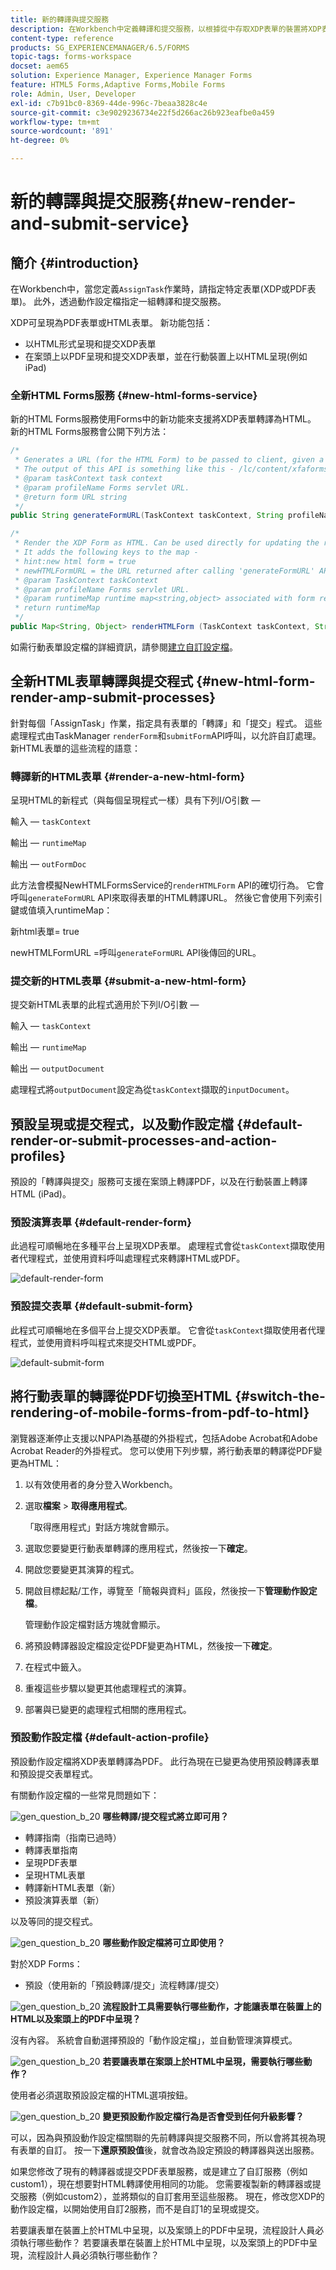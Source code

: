 ```yaml
---
title: 新的轉譯與提交服務
description: 在Workbench中定義轉譯和提交服務，以根據從中存取XDP表單的裝置將XDP表單轉譯為HTML或PDF。
content-type: reference
products: SG_EXPERIENCEMANAGER/6.5/FORMS
topic-tags: forms-workspace
docset: aem65
solution: Experience Manager, Experience Manager Forms
feature: HTML5 Forms,Adaptive Forms,Mobile Forms
role: Admin, User, Developer
exl-id: c7b91bc0-8369-44de-996c-7beaa3828c4e
source-git-commit: c3e9029236734e22f5d266ac26b923eafbe0a459
workflow-type: tm+mt
source-wordcount: '891'
ht-degree: 0%

---
```


# 新的轉譯與提交服務{#new-render-and-submit-service}

## 簡介 {#introduction}

在Workbench中，當您定義`AssignTask`作業時，請指定特定表單(XDP或PDF表單)。 此外，透過動作設定檔指定一組轉譯和提交服務。

XDP可呈現為PDF表單或HTML表單。 新功能包括：

* 以HTML形式呈現和提交XDP表單
* 在案頭上以PDF呈現和提交XDP表單，並在行動裝置上以HTML呈現(例如iPad)

### 全新HTML Forms服務 {#new-html-forms-service}

新的HTML Forms服務使用Forms中的新功能來支援將XDP表單轉譯為HTML。 新的HTML Forms服務會公開下列方法：

```java
/*
 * Generates a URL (for the HTML Form) to be passed to client, given a TaskContext.
 * The output of this API is something like this - /lc/content/xfaforms/profiles/default.ws.html?ContentRoot=repository://Applications/MyApplication/MyFolder&template=MyForm.xdp
 * @param taskContext task context
 * @param profileName Forms servlet URL.
 * @return form URL string
 */
public String generateFormURL(TaskContext taskContext, String profileName);

/*
 * Render the XDP Form as HTML. Can be used directly for updating the runtimeMap in render.
 * It adds the following keys to the map -
 * hint:new html form = true
 * newHTMLFormURL = the URL returned after calling 'generateFormURL' API.
 * @param TaskContext taskContext
 * @param profileName Forms servlet URL.
 * @param runtimeMap runtime map<string,object> associated with form rendering.
 * return runtimeMap
 */
public Map<String, Object> renderHTMLForm (TaskContext taskContext, String profileName, Map<String,Object> runtimeMap);
```

如需行動表單設定檔的詳細資訊，請參閱[建立自訂設定檔](/help/forms/using/custom-profile.md)。

## 全新HTML表單轉譯與提交程式 {#new-html-form-render-amp-submit-processes}

針對每個「AssignTask」作業，指定具有表單的「轉譯」和「提交」程式。 這些處理程式由TaskManager `renderForm`和`submitForm`API呼叫，以允許自訂處理。 新HTML表單的這些流程的語意：

### 轉譯新的HTML表單 {#render-a-new-html-form}

呈現HTML的新程式（與每個呈現程式一樣）具有下列I/O引數 — 

輸入 — `taskContext`

輸出 — `runtimeMap`

輸出 — `outFormDoc`

此方法會模擬NewHTMLFormsService的`renderHTMLForm` API的確切行為。 它會呼叫`generateFormURL` API來取得表單的HTML轉譯URL。 然後它會使用下列索引鍵或值填入runtimeMap：

新html表單= true

newHTMLFormURL =呼叫`generateFormURL` API後傳回的URL。

### 提交新的HTML表單 {#submit-a-new-html-form}

提交新HTML表單的此程式適用於下列I/O引數 — 

輸入 — `taskContext`

輸出 — `runtimeMap`

輸出 — `outputDocument`

處理程式將`outputDocument`設定為從`taskContext`擷取的`inputDocument`。

## 預設呈現或提交程式，以及動作設定檔 {#default-render-or-submit-processes-and-action-profiles}

預設的「轉譯與提交」服務可支援在案頭上轉譯PDF，以及在行動裝置上轉譯HTML (iPad)。

### 預設演算表單 {#default-render-form}

此過程可順暢地在多種平台上呈現XDP表單。 處理程式會從`taskContext`擷取使用者代理程式，並使用資料呼叫處理程式來轉譯HTML或PDF。

![default-render-form](assets/default-render-form.png)

### 預設提交表單 {#default-submit-form}

此程式可順暢地在多個平台上提交XDP表單。 它會從`taskContext`擷取使用者代理程式，並使用資料呼叫程式來提交HTML或PDF。

![default-submit-form](assets/default-submit-form.png)

## 將行動表單的轉譯從PDF切換至HTML {#switch-the-rendering-of-mobile-forms-from-pdf-to-html}

瀏覽器逐漸停止支援以NPAPI為基礎的外掛程式，包括Adobe Acrobat和Adobe Acrobat Reader的外掛程式。 您可以使用下列步驟，將行動表單的轉譯從PDF變更為HTML：

1. 以有效使用者的身分登入Workbench。
1. 選取&#x200B;**檔案** > **取得應用程式**。

   「取得應用程式」對話方塊就會顯示。

1. 選取您要變更行動表單轉譯的應用程式，然後按一下&#x200B;**確定**。
1. 開啟您要變更其演算的程式。
1. 開啟目標起點/工作，導覽至「簡報與資料」區段，然後按一下&#x200B;**管理動作設定檔**。

   管理動作設定檔對話方塊就會顯示。
1. 將預設轉譯器設定檔設定從PDF變更為HTML，然後按一下&#x200B;**確定**。
1. 在程式中籤入。
1. 重複這些步驟以變更其他處理程式的演算。
1. 部署與已變更的處理程式相關的應用程式。

### 預設動作設定檔 {#default-action-profile}

預設動作設定檔將XDP表單轉譯為PDF。 此行為現在已變更為使用預設轉譯表單和預設提交表單程式。

有關動作設定檔的一些常見問題如下：

![gen_question_b_20](assets/gen_question_b_20.png) **哪些轉譯/提交程式將立即可用？**

* 轉譯指南（指南已過時）
* 轉譯表單指南
* 呈現PDF表單
* 呈現HTML表單
* 轉譯新HTML表單（新）
* 預設演算表單（新）

以及等同的提交程式。

![gen_question_b_20](assets/gen_question_b_20.png) **哪些動作設定檔將可立即使用？**

對於XDP Forms：

* 預設（使用新的「預設轉譯/提交」流程轉譯/提交）

![gen_question_b_20](assets/gen_question_b_20.png) **流程設計工具需要執行哪些動作，才能讓表單在裝置上的HTML以及案頭上的PDF中呈現？**

沒有內容。 系統會自動選擇預設的「動作設定檔」，並自動管理演算模式。

![gen_question_b_20](assets/gen_question_b_20.png) **若要讓表單在案頭上於HTML中呈現，需要執行哪些動作？**

使用者必須選取預設設定檔的HTML選項按鈕。

![gen_question_b_20](assets/gen_question_b_20.png) **變更預設動作設定檔行為是否會受到任何升級影響？**

可以，因為與預設動作設定檔關聯的先前轉譯與提交服務不同，所以會將其視為現有表單的自訂。 按一下&#x200B;**還原預設值**&#x200B;後，就會改為設定預設的轉譯器與送出服務。

如果您修改了現有的轉譯器或提交PDF表單服務，或是建立了自訂服務（例如custom1），現在想要對HTML轉譯使用相同的功能。 您需要複製新的轉譯器或提交服務（例如custom2），並將類似的自訂套用至這些服務。 現在，修改您XDP的動作設定檔，以開始使用自訂2服務，而不是自訂1的呈現或提交。

若要讓表單在裝置上於HTML中呈現，以及案頭上的PDF中呈現，流程設計人員必須執行哪些動作？
若要讓表單在裝置上於HTML中呈現，以及案頭上的PDF中呈現，流程設計人員必須執行哪些動作？
